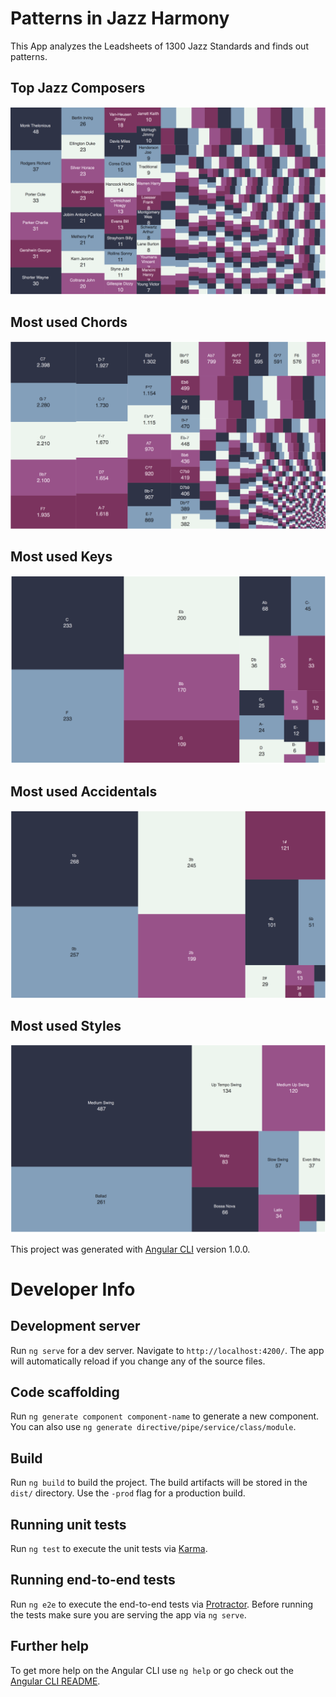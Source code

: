 # Patterns in Jazz Harmony
This App analyzes the Leadsheets of 1300 Jazz Standards and finds out patterns.

## Top Jazz Composers
![Top Jazz Composers](./src/assets/composers.png)
## Most used Chords
![Most used Chords](./src/assets/chords.png)
## Most used Keys
![Most used Keys](./src/assets/keys.png)
## Most used Accidentals
![Most used Accidentals](./src/assets/accidentals.png)
## Most used Styles
![Most used Styles](./src/assets/styles.png)


This project was generated with [Angular CLI](https://github.com/angular/angular-cli) version 1.0.0.

# Developer Info

## Development server

Run `ng serve` for a dev server. Navigate to `http://localhost:4200/`. The app will automatically reload if you change any of the source files.

## Code scaffolding

Run `ng generate component component-name` to generate a new component. You can also use `ng generate directive/pipe/service/class/module`.

## Build

Run `ng build` to build the project. The build artifacts will be stored in the `dist/` directory. Use the `-prod` flag for a production build.

## Running unit tests

Run `ng test` to execute the unit tests via [Karma](https://karma-runner.github.io).

## Running end-to-end tests

Run `ng e2e` to execute the end-to-end tests via [Protractor](http://www.protractortest.org/).
Before running the tests make sure you are serving the app via `ng serve`.

## Further help

To get more help on the Angular CLI use `ng help` or go check out the [Angular CLI README](https://github.com/angular/angular-cli/blob/master/README.md).
